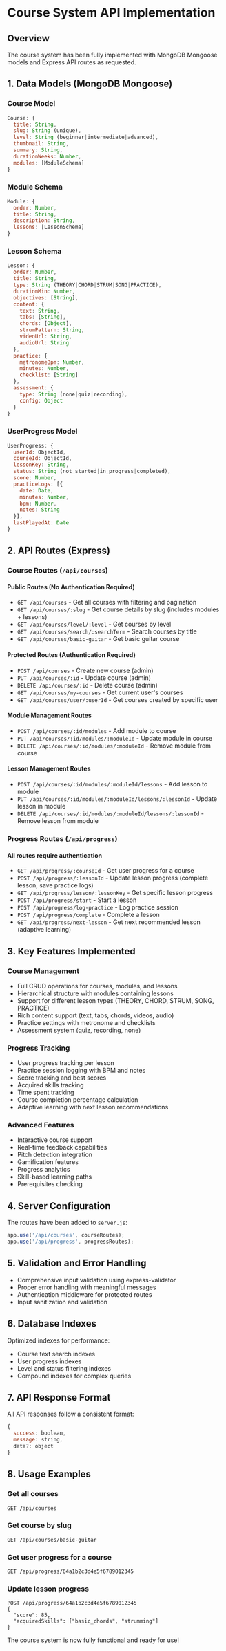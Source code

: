 # Course System API Implementation

## Overview
The course system has been fully implemented with MongoDB Mongoose models and Express API routes as requested.

## 1. Data Models (MongoDB Mongoose)

### Course Model
```javascript
Course: {
  title: String,
  slug: String (unique),
  level: String (beginner|intermediate|advanced),
  thumbnail: String,
  summary: String,
  durationWeeks: Number,
  modules: [ModuleSchema]
}
```

### Module Schema
```javascript
Module: {
  order: Number,
  title: String,
  description: String,
  lessons: [LessonSchema]
}
```

### Lesson Schema
```javascript
Lesson: {
  order: Number,
  title: String,
  type: String (THEORY|CHORD|STRUM|SONG|PRACTICE),
  durationMin: Number,
  objectives: [String],
  content: {
    text: String,
    tabs: [String],
    chords: [Object],
    strumPattern: String,
    videoUrl: String,
    audioUrl: String
  },
  practice: {
    metronomeBpm: Number,
    minutes: Number,
    checklist: [String]
  },
  assessment: {
    type: String (none|quiz|recording),
    config: Object
  }
}
```

### UserProgress Model
```javascript
UserProgress: {
  userId: ObjectId,
  courseId: ObjectId,
  lessonKey: String,
  status: String (not_started|in_progress|completed),
  score: Number,
  practiceLogs: [{
    date: Date,
    minutes: Number,
    bpm: Number,
    notes: String
  }],
  lastPlayedAt: Date
}
```

## 2. API Routes (Express)

### Course Routes (`/api/courses`)

#### Public Routes (No Authentication Required)
- `GET /api/courses` - Get all courses with filtering and pagination
- `GET /api/courses/:slug` - Get course details by slug (includes modules + lessons)
- `GET /api/courses/level/:level` - Get courses by level
- `GET /api/courses/search/:searchTerm` - Search courses by title
- `GET /api/courses/basic-guitar` - Get basic guitar course

#### Protected Routes (Authentication Required)
- `POST /api/courses` - Create new course (admin)
- `PUT /api/courses/:id` - Update course (admin)
- `DELETE /api/courses/:id` - Delete course (admin)
- `GET /api/courses/my-courses` - Get current user's courses
- `GET /api/courses/user/:userId` - Get courses created by specific user

#### Module Management Routes
- `POST /api/courses/:id/modules` - Add module to course
- `PUT /api/courses/:id/modules/:moduleId` - Update module in course
- `DELETE /api/courses/:id/modules/:moduleId` - Remove module from course

#### Lesson Management Routes
- `POST /api/courses/:id/modules/:moduleId/lessons` - Add lesson to module
- `PUT /api/courses/:id/modules/:moduleId/lessons/:lessonId` - Update lesson in module
- `DELETE /api/courses/:id/modules/:moduleId/lessons/:lessonId` - Remove lesson from module

### Progress Routes (`/api/progress`)

#### All routes require authentication
- `GET /api/progress/:courseId` - Get user progress for a course
- `POST /api/progress/:lessonId` - Update lesson progress (complete lesson, save practice logs)
- `GET /api/progress/lesson/:lessonKey` - Get specific lesson progress
- `POST /api/progress/start` - Start a lesson
- `POST /api/progress/log-practice` - Log practice session
- `POST /api/progress/complete` - Complete a lesson
- `GET /api/progress/next-lesson` - Get next recommended lesson (adaptive learning)

## 3. Key Features Implemented

### Course Management
- Full CRUD operations for courses, modules, and lessons
- Hierarchical structure with modules containing lessons
- Support for different lesson types (THEORY, CHORD, STRUM, SONG, PRACTICE)
- Rich content support (text, tabs, chords, videos, audio)
- Practice settings with metronome and checklists
- Assessment system (quiz, recording, none)

### Progress Tracking
- User progress tracking per lesson
- Practice session logging with BPM and notes
- Score tracking and best scores
- Acquired skills tracking
- Time spent tracking
- Course completion percentage calculation
- Adaptive learning with next lesson recommendations

### Advanced Features
- Interactive course support
- Real-time feedback capabilities
- Pitch detection integration
- Gamification features
- Progress analytics
- Skill-based learning paths
- Prerequisites checking

## 4. Server Configuration

The routes have been added to `server.js`:
```javascript
app.use('/api/courses', courseRoutes);
app.use('/api/progress', progressRoutes);
```

## 5. Validation and Error Handling

- Comprehensive input validation using express-validator
- Proper error handling with meaningful messages
- Authentication middleware for protected routes
- Input sanitization and validation

## 6. Database Indexes

Optimized indexes for performance:
- Course text search indexes
- User progress indexes
- Level and status filtering indexes
- Compound indexes for complex queries

## 7. API Response Format

All API responses follow a consistent format:
```javascript
{
  success: boolean,
  message: string,
  data?: object
}
```

## 8. Usage Examples

### Get all courses
```
GET /api/courses
```

### Get course by slug
```
GET /api/courses/basic-guitar
```

### Get user progress for a course
```
GET /api/progress/64a1b2c3d4e5f6789012345
```

### Update lesson progress
```
POST /api/progress/64a1b2c3d4e5f6789012345
{
  "score": 85,
  "acquiredSkills": ["basic_chords", "strumming"]
}
```

The course system is now fully functional and ready for use!
